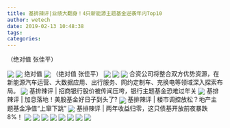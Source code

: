 ```yaml
---
title: 基排辣评|业绩大翻身！4只新能源主题基金逆袭年内Top10
author: wetech
date: 2019-02-13 10:48:38
tags: 
categories: 
---
```

（绝对值 张佳平）
<!-- more -->
<img align="center" border="0" src="http://invest-images-external.cbndata.org/5LiA6LSiQUJT/images/7f40ddffbe332296a22874fb7befccdbadf54cd4.png" />
<img align="center" border="0" src="http://invest-images-external.cbndata.org/5LiA6LSiQUJT/images/b3ae325057cedbb480c6607d53f8ad199a2b59b5.png" />
绝对值
<img align="center" border="0" src="http://invest-images-external.cbndata.org/5LiA6LSiQUJT/images/067022741217a45cc16636c9a4fba8d4e6788d5a.png" />
（绝对值 张佳平）
<img align="center" border="0" src="http://invest-images-external.cbndata.org/5LiA6LSiQUJT/images/047f9e1210371e06fddbbeddc7d55a1492433a92.png" />
 
<img align="center" border="0" src="http://invest-images-external.cbndata.org/5LiA6LSiQUJT/images/09c0d21bfef851444dea390a6903eed8c5b17af9.png" />
 
<img align="center" border="0" src="http://invest-images-external.cbndata.org/5LiA6LSiQUJT/images/a6c91e9d8e5849cc7ccea7a939e98ff80547172b.png" />
合资公司将整合双方优势资源，在新能源汽车运营、大数据应用、出行服务、网约定制车、充换电等领域深入探索布局。
<img align="center" border="0" src="http://invest-images-external.cbndata.org/5LiA6LSiQUJT/images/a77b02d0967e7db532e1d9485ee044aa79c500fc.png" />
基排辣评 | 招商银行股价被传闻压垮，银行主题基金恐难过年关
<img align="center" border="0" src="http://invest-images-external.cbndata.org/5LiA6LSiQUJT/images/85bd1c13f486e4911f8a3672c6aae8adb4d000c8.png" />
基排辣评 | 加息落地！美股基金好日子到头了?
<img align="center" border="0" src="http://invest-images-external.cbndata.org/5LiA6LSiQUJT/images/2d09455f54784bc32de90487aeace52c7ffddc44.png" />
基排辣评 | 楼市调控放松？地产主题基金净值“上窜下跳”
<img align="center" border="0" src="http://invest-images-external.cbndata.org/5LiA6LSiQUJT/images/40684220d19b2bcef726de36adbf658247666c8b.png" />
基排辣评 | 两年收益归零，这只债基开放前夜暴跌8%！
<img align="center" border="0" src="http://invest-images-external.cbndata.org/5LiA6LSiQUJT/images/fcab88474dafb1b4b6e1295a22193d88add520fd.png" />
<img align="center" border="0" src="http://invest-images-external.cbndata.org/5LiA6LSiQUJT/images/1dbf25f6a237057c92995f473523810e8a5bbb2c.png" />
<img align="center" border="0" src="http://invest-images-external.cbndata.org/5LiA6LSiQUJT/images/5de58c09d553bcc6ae161c97a2208b2f82b372f2.png" />
<img align="center" border="0" src="http://invest-images-external.cbndata.org/5LiA6LSiQUJT/images/44cd68976595bb9f16242a6dd57ea5be541ab396.png" />
<img align="center" border="0" src="http://invest-images-external.cbndata.org/5LiA6LSiQUJT/images/f443d2ba527d72838fa9fdf8456abbf473c6e21f.png" />
<img align="center" border="0" src="http://invest-images-external.cbndata.org/5LiA6LSiQUJT/images/52d7efdbb9327ade9145b659c898a574cc36db00.png" />
<img align="center" border="0" src="http://invest-images-external.cbndata.org/5LiA6LSiQUJT/images/677bf507fab9aac5df1ae655537ebfa814c682ab.png" />
<img align="center" border="0" src="http://invest-images-external.cbndata.org/5LiA6LSiQUJT/images/9ad2a04c76c1a770bbaf41835a2837beb41ba42c.png" />
